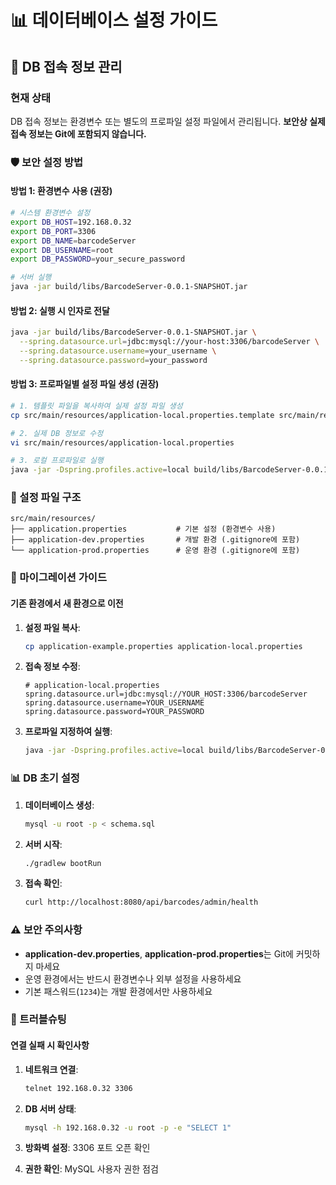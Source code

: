# 📊 데이터베이스 설정 가이드

## 🔧 DB 접속 정보 관리

### 현재 상태
DB 접속 정보는 환경변수 또는 별도의 프로파일 설정 파일에서 관리됩니다. 
**보안상 실제 접속 정보는 Git에 포함되지 않습니다.**

### 🛡️ 보안 설정 방법

#### 방법 1: 환경변수 사용 (권장)

```bash
# 시스템 환경변수 설정
export DB_HOST=192.168.0.32
export DB_PORT=3306
export DB_NAME=barcodeServer
export DB_USERNAME=root
export DB_PASSWORD=your_secure_password

# 서버 실행
java -jar build/libs/BarcodeServer-0.0.1-SNAPSHOT.jar
```

#### 방법 2: 실행 시 인자로 전달

```bash
java -jar build/libs/BarcodeServer-0.0.1-SNAPSHOT.jar \
  --spring.datasource.url=jdbc:mysql://your-host:3306/barcodeServer \
  --spring.datasource.username=your_username \
  --spring.datasource.password=your_password
```

#### 방법 3: 프로파일별 설정 파일 생성 (권장)

```bash
# 1. 템플릿 파일을 복사하여 실제 설정 파일 생성
cp src/main/resources/application-local.properties.template src/main/resources/application-local.properties

# 2. 실제 DB 정보로 수정
vi src/main/resources/application-local.properties

# 3. 로컬 프로파일로 실행
java -jar -Dspring.profiles.active=local build/libs/BarcodeServer-0.0.1-SNAPSHOT.jar
```

### 📁 설정 파일 구조

```
src/main/resources/
├── application.properties           # 기본 설정 (환경변수 사용)
├── application-dev.properties       # 개발 환경 (.gitignore에 포함)
└── application-prod.properties      # 운영 환경 (.gitignore에 포함)
```

### 🔄 마이그레이션 가이드

#### 기존 환경에서 새 환경으로 이전

1. **설정 파일 복사**:
   ```bash
   cp application-example.properties application-local.properties
   ```

2. **접속 정보 수정**:
   ```properties
   # application-local.properties
   spring.datasource.url=jdbc:mysql://YOUR_HOST:3306/barcodeServer
   spring.datasource.username=YOUR_USERNAME
   spring.datasource.password=YOUR_PASSWORD
   ```

3. **프로파일 지정하여 실행**:
   ```bash
   java -jar -Dspring.profiles.active=local build/libs/BarcodeServer-0.0.1-SNAPSHOT.jar
   ```

### 📊 DB 초기 설정

1. **데이터베이스 생성**:
   ```bash
   mysql -u root -p < schema.sql
   ```

2. **서버 시작**:
   ```bash
   ./gradlew bootRun
   ```

3. **접속 확인**:
   ```bash
   curl http://localhost:8080/api/barcodes/admin/health
   ```

### ⚠️ 보안 주의사항

- **application-dev.properties**, **application-prod.properties**는 Git에 커밋하지 마세요
- 운영 환경에서는 반드시 환경변수나 외부 설정을 사용하세요
- 기본 패스워드(`1234`)는 개발 환경에서만 사용하세요

### 🔧 트러블슈팅

#### 연결 실패 시 확인사항

1. **네트워크 연결**:
   ```bash
   telnet 192.168.0.32 3306
   ```

2. **DB 서버 상태**:
   ```bash
   mysql -h 192.168.0.32 -u root -p -e "SELECT 1"
   ```

3. **방화벽 설정**: 3306 포트 오픈 확인

4. **권한 확인**: MySQL 사용자 권한 점검
